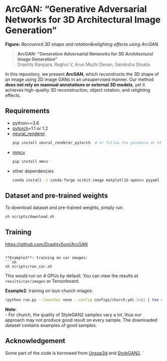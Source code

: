 # ArcGAN: “Generative Adversarial Networks for 3D Architectural Image Generation”

**Figure:** *Recovered 3D shape and rotation&relighting effects using ArcGAN.*

> **ArcGAN: “Generative Adversarial Networks for 3D Architectural Image Generation”** <br>
> Drashty Ranpara, Raghul V, Arun Mozhi Devan, Samiksha Shukla <br>

In this repository, we present **ArcGAN**, which reconstructs the 3D shape of an image using 2D image GANs in an unsupervised manner.
Our method **does not rely on mannual annotations or external 3D models**, yet it achieves high-quality 3D reconstruction, object rotation, and relighting effects.

## Requirements

* python>=3.6
* [pytorch](https://pytorch.org/)=1.1 or 1.2
* [neural_renderer](https://github.com/daniilidis-group/neural_renderer)
    ```sh
    pip install neural_renderer_pytorch  # or follow the guidance at https://github.com/elliottwu/unsup3d
    ```
* [mmcv](https://github.com/open-mmlab/mmcv)
    ```sh
    pip install mmcv
    ```
* other dependencies
    ```sh
    conda install -c conda-forge scikit-image matplotlib opencv pyyaml tensorboardX
    ```

## Dataset and pre-trained weights

To download dataset and pre-trained weights, simply run:
```sh
sh scripts/download.sh
```

## Training
https://github.com/DrashtySoni/ArcGAN
```

**Example1**: training on car images:
```sh
sh scripts/run_car.sh
```
This would run on 4 GPUs by default. You can view the results at `results/car/images` or Tensorboard.

**Example2**: training on lsun church images:
```sh
!python run.py --launcher none --config configs/church.yml 2>&1 | tee results/architecture/log.txt
```

**Note**:  
\- For church, the quality of StyleGAN2 samples vary a lot, thus our approach may not produce good result on every sample. The downloaded dataset contains examples of good samples.

## Acknowledgement

Some part of the code is borrowed from [Unsup3d](https://github.com/elliottwu/unsup3d) and [StyleGAN2](https://github.com/rosinality/stylegan2-pytorch).
`
